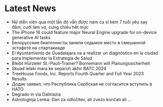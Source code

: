 # Latest News
-  Nữ diễn viên qua một lần đò vẫn được nam ca sĩ kém 7 tuổi yêu say đắm, cưới làm vợ, cưng chiều hết mực
-  The iPhone 16 could feature major Neural Engine upgrade for on-device generative AI tasks
-  Белорусские биатлонисты заняли седьмое место в смешанной эстафете на спартакиаде
-  El Ayuntamiento de Guadalajara va a realizar un diagnóstico en la ciudad para implementar la Estrategia de Salud
-  Bleibt Hürzeler St.-Pauli-Trainer? Bornemann will Planungssicherheit
-  Skuad lelaki mara ke separuh akhir BATC 2024
-  TreeHouse Foods, Inc. Reports Fourth Quarter and Full Year 2023 Results
-  Додик заявил, что Республика Сербская не согласится вступить в НАТО
-  Degrado in via Dalmazia
-  Astrologinja Lenka: Dan za odločitev, ali zvezo končati ali ...
